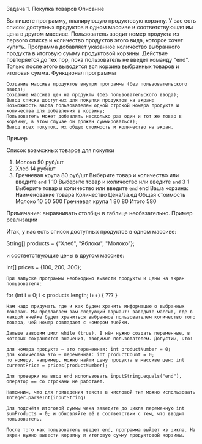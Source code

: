 Задача 1. Покупка товаров
Описание

Вы пишете программу, планирующую продуктовую корзину.
У вас есть список доступных продуктов в одном массиве и соответствующая им цена в другом массиве. Пользователь вводит номер продукта из первого списка и количество продуктов этого вида, которое хочет купить. Программа добавляет указанное количество выбранного продукта в итоговую сумму продуктовой корзины. Действие повторяется до тех пор, пока пользователь не введет команду "end". Только после этого выводится вся корзина выбранных товаров и итоговая сумма.
Функционал программы

    Создание массива продуктов внутри программы (без пользовательского ввода);
    Создание массива цен на продукты (без пользовательского ввода);
    Вывод списка доступных для покупки продуктов на экран;
    Возможность ввода пользователем одной строкой номера продукта и количества для добавления в корзину;
    Пользователь может добавлять несколько раз один и тот же товар в корзину, в этом случае он должен суммироваться);
    Вывод всех покупок, их общую стоимость и количество на экран.

Пример

Список возможных товаров для покупки
1. Молоко 50 руб/шт
2. Хлеб 14 руб/шт
3. Гречневая крупа 80 руб/шт
Выберите товар и количество или введите `end`
1 10 <enter>
Выберите товар и количество или введите `end`
3 1 <enter>
Выберите товар и количество или введите `end`
end <enter>
Ваша корзина:
Наименование товара   Количество  Цена/за.ед  Общая стоимость
Молоко                10          50          500
Гречневая крупа       1           80          80
                                  Итого       580

Примечание: выравнивать столбцы в таблице необязательно.
Пример реализации

Итак, у нас есть список доступных продуктов в одном массиве:

String[] products = {"Хлеб", "Яблоки", "Молоко"}; 

и соответствующие цены в другом массиве:

int[] prices = {100, 200, 300};

    При запуске программы необходимо вывести продукты и цены на экран пользователя:

for (int i = 0; i < products.length; i++) {
  ???
}

    Нам надо придумать где и как будем хранить информацию о выбранных товарах. Мы предлагаем вам следующий вариант: заведите массив, где в каждой ячейке будет храниться выбранное пользователем количество того товара, чей номер совпадает с номером ячейки.

    Дальше заводим цикл while (true). В нём нужно создать переменные, в которых сохраняются значения, вводимые пользователем. Допустим, что:

    для номера продукта — это переменная: int productNumber = 0;
    для количества это — переменная: int productCount = 0;
    по номеру, например, можно найти цену продукта в массиве цен: int currentPrice = prices[productNumber];

    Для проверки на ввод end использовать inputString.equals("end"), оператор == со строками не работает.

    Напомним, что для приведения текста в числовой тип можно использовать Integer.parseInt(inputString)

    Для подсчёта итоговой суммы чека заведите до цикла переменную int sumProducts = 0; и обновляйте её в соответствии с тем, что вводит пользователь.

    После того как пользователь введет end, программа выйдет из цикла. На экран нужно вывести корзину и итоговую сумму продуктовой корзины.
